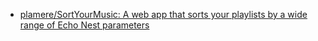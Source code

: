 - [plamere/SortYourMusic: A web app that sorts your playlists by a wide range of Echo Nest parameters](https://github.com/plamere/SortYourMusic)